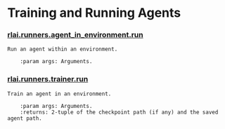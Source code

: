 # Training and Running Agents
### [rlai.runners.agent_in_environment.run](https://github.com/MatthewGerber/rlai/tree/master/src/rlai/runners/agent_in_environment.py#L17)
```
Run an agent within an environment.

    :param args: Arguments.
```
### [rlai.runners.trainer.run](https://github.com/MatthewGerber/rlai/tree/master/src/rlai/runners/trainer.py#L15)
```
Train an agent in an environment.

    :param args: Arguments.
    :returns: 2-tuple of the checkpoint path (if any) and the saved agent path.
```
